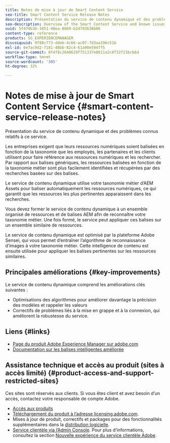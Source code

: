 ```yaml
---
title: Notes de mise à jour de Smart Content Service
seo-title: Smart Content Service Release Notes
description: Présentation du service de contenu dynamique et des problèmes connus relatifs à ce service.
seo-description: Overview of the Smart Content Service and known issues around the service.
uuid: 5f474b36-3451-48ea-8669-b2d793638b06
content-type: reference
products: SG_EXPERIENCEMANAGER
discoiquuid: 9f88c773-ddeb-4c66-ac07-7d3aa196c51b
exl-id: 6e7ac9d2-7181-48bb-82c4-61a90e594ff5
source-git-commit: 0f4f8c2640629f751337e8611a2c8f32f21bcb6d
workflow-type: tm+mt
source-wordcount: '305'
ht-degree: 32%

---
```


# Notes de mise à jour de Smart Content Service {#smart-content-service-release-notes}

Présentation du service de contenu dynamique et des problèmes connus relatifs à ce service.

Les entreprises exigent que leurs ressources numériques soient balisées en fonction de la taxonomie que les employés, les partenaires et les clients utilisent pour faire référence aux ressources numériques et les rechercher. Par rapport aux balises génériques, les ressources balisées en fonction de la taxonomie métier sont plus facilement identifiées et récupérées par des recherches basées sur des balises.

Le service de contenu dynamique utilise votre taxonomie métier d’AEM Assets pour baliser automatiquement les ressources numériques, ce qui garantit que les ressources les plus pertinentes apparaissent dans les recherches.

Vous devez former le service de contenu dynamique à un ensemble organisé de ressources et de balises AEM afin de reconnaître votre taxonomie métier. Une fois formé, le service peut appliquer ces balises sur un ensemble similaire de ressources.

Le service de contenu dynamique est optimisé par la plateforme Adobe Sensei, qui vous permet d’entraîner l’algorithme de reconnaissance d’images à votre taxonomie métier. Cette intelligence de contenu est ensuite utilisée pour appliquer les balises pertinentes sur les ressources similaires.

## Principales améliorations {#key-improvements}

Le service de contenu dynamique comprend les améliorations clés suivantes :

* Optimisations des algorithmes pour améliorer davantage la précision des modèles et rappeler les valeurs
* Correctifs de problèmes liés à la mise en grappe et à la connexion, qui améliorent la robustesse du service.

## Liens {#links}

* [Page du produit Adobe Experience Manager sur adobe.com](https://www.adobe.com/marketing-cloud/experience-manager.html)
* [Documentation sur les balises intelligentes améliorée](/help/assets/enhanced-smart-tags.md)

## Assistance technique et accès au produit (sites à accès limité) {#product-access-and-support-restricted-sites}

Ces sites sont réservés aux clients. Si vous êtes client et avez besoin d’un accès, contactez votre responsable de compte Adobe.

* [Accès aux produits](https://login.experiencecloud.adobe.com/exc-content/login.html)
* [Téléchargement du produit à l’adresse licensing.adobe.com](https://licensing.adobe.com/).
* Mises à jour de produit, correctifs et packages pour des fonctionnalités supplémentaires dans la [distribution logicielle](https://experience.adobe.com/#/downloads/content/software-distribution/en/aem.html).
* [Service clientèle via l’Admin Console](https://adminconsole.adobe.com/). Pour plus d’informations, consultez la section [Nouvelle expérience du service clientèle Adobe](https://experienceleague.adobe.com/docs/customer-one/using/home.html?lang=fr).
